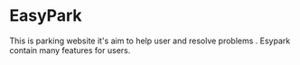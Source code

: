 # EasyPark
This is parking website it's aim to help user and resolve problems . Esypark contain many features for users.
